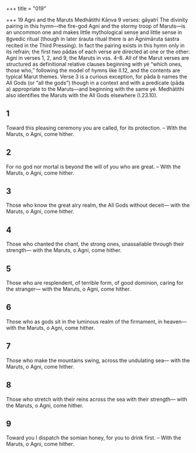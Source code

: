 +++
title = "019"

+++
19 Agni and the Maruts
Medhātithi Kāṇva
9 verses: gāyatrī
The divinity pairing in this hymn—the fire-god Agni and the stormy troop of  Maruts—is an uncommon one and makes little mythological sense and little sense in  R̥gvedic ritual (though in later śrauta ritual there is an Āgnimāruta śastra recited in  the Third Pressing). In fact the pairing exists in this hymn only in its refrain; the first  two pādas of each verse are directed at one or the other: Agni in verses 1, 2, and 9,  the Maruts in vss. 4–8. All of the Marut verses are structured as definitional relative  clauses beginning with yé “which ones, those who,” following the model of hymns  like II.12, and the contents are typical Marut themes. Verse 3 is a curious exception,  for pāda b names the All Gods (or “all the gods”) though in a context and with  a predicate (pāda a) appropriate to the Maruts—and beginning with the same yé.  Medhātithi also identifies the Maruts with the All Gods elsewhere (I.23.10).
## 1
Toward this pleasing ceremony you are called, for its protection.
– With the Maruts, o Agni, come hither.
## 2
For no god nor mortal is beyond the will of you who are great.
– With the Maruts, o Agni, come hither.
## 3
Those who know the great airy realm, the All Gods without deceit— with the Maruts, o Agni, come hither.
## 4
Those who chanted the chant, the strong ones, unassailable through their  strength—
with the Maruts, o Agni, come hither.

## 5
Those who are resplendent, of terrible form, of good dominion, caring  for the stranger—
with the Maruts, o Agni, come hither.
## 6
Those who as gods sit in the luminous realm of the firmament, in  heaven—
with the Maruts, o Agni, come hither.
## 7
Those who make the mountains swing, across the undulating sea— with the Maruts, o Agni, come hither.
## 8
Those who stretch with their reins across the sea with their strength— with the Maruts, o Agni, come hither.
## 9
Toward you I dispatch the somian honey, for you to drink first.
– With the Maruts, o Agni, come hither.